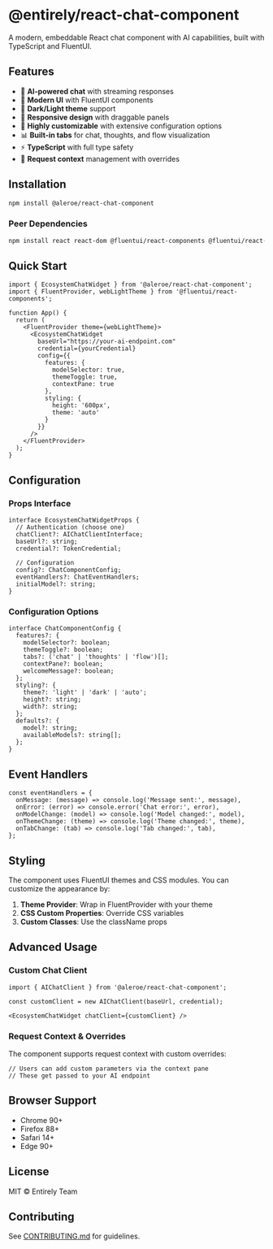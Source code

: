 # @entirely/react-chat-component

A modern, embeddable React chat component with AI capabilities, built with TypeScript and FluentUI.

## Features

- 🤖 **AI-powered chat** with streaming responses
- 🎨 **Modern UI** with FluentUI components
- 🌙 **Dark/Light theme** support
- 📱 **Responsive design** with draggable panels
- 🔧 **Highly customizable** with extensive configuration options
- 📊 **Built-in tabs** for chat, thoughts, and flow visualization
- ⚡ **TypeScript** with full type safety
- 🎯 **Request context** management with overrides

## Installation

```bash
npm install @aleroe/react-chat-component
```

### Peer Dependencies
```bash
npm install react react-dom @fluentui/react-components @fluentui/react-icons
```

## Quick Start

```tsx
import { EcosystemChatWidget } from '@aleroe/react-chat-component';
import { FluentProvider, webLightTheme } from '@fluentui/react-components';

function App() {
  return (
    <FluentProvider theme={webLightTheme}>
      <EcosystemChatWidget
        baseUrl="https://your-ai-endpoint.com"
        credential={yourCredential}
        config={{
          features: {
            modelSelector: true,
            themeToggle: true,
            contextPane: true
          },
          styling: {
            height: '600px',
            theme: 'auto'
          }
        }}
      />
    </FluentProvider>
  );
}
```

## Configuration

### Props Interface

```tsx
interface EcosystemChatWidgetProps {
  // Authentication (choose one)
  chatClient?: AIChatClientInterface;
  baseUrl?: string;
  credential?: TokenCredential;
  
  // Configuration
  config?: ChatComponentConfig;
  eventHandlers?: ChatEventHandlers;
  initialModel?: string;
}
```

### Configuration Options

```tsx
interface ChatComponentConfig {
  features?: {
    modelSelector?: boolean;
    themeToggle?: boolean;
    tabs?: ('chat' | 'thoughts' | 'flow')[];
    contextPane?: boolean;
    welcomeMessage?: boolean;
  };
  styling?: {
    theme?: 'light' | 'dark' | 'auto';
    height?: string;
    width?: string;
  };
  defaults?: {
    model?: string;
    availableModels?: string[];
  };
}
```

## Event Handlers

```tsx
const eventHandlers = {
  onMessage: (message) => console.log('Message sent:', message),
  onError: (error) => console.error('Chat error:', error),
  onModelChange: (model) => console.log('Model changed:', model),
  onThemeChange: (theme) => console.log('Theme changed:', theme),
  onTabChange: (tab) => console.log('Tab changed:', tab),
};
```

## Styling

The component uses FluentUI themes and CSS modules. You can customize the appearance by:

1. **Theme Provider**: Wrap in FluentProvider with your theme
2. **CSS Custom Properties**: Override CSS variables
3. **Custom Classes**: Use the className props

## Advanced Usage

### Custom Chat Client

```tsx
import { AIChatClient } from '@aleroe/react-chat-component';

const customClient = new AIChatClient(baseUrl, credential);

<EcosystemChatWidget chatClient={customClient} />
```

### Request Context & Overrides

The component supports request context with custom overrides:

```tsx
// Users can add custom parameters via the context pane
// These get passed to your AI endpoint
```

## Browser Support

- Chrome 90+
- Firefox 88+
- Safari 14+
- Edge 90+

## License

MIT © Entirely Team

## Contributing

See [CONTRIBUTING.md](./CONTRIBUTING.md) for guidelines.
